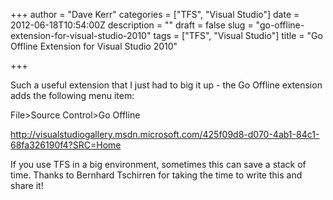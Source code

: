 +++
author = "Dave Kerr"
categories = ["TFS", "Visual Studio"]
date = 2012-06-18T10:54:00Z
description = ""
draft = false
slug = "go-offline-extension-for-visual-studio-2010"
tags = ["TFS", "Visual Studio"]
title = "Go Offline Extension for Visual Studio 2010"

+++


<p>Such a useful extension that I just had to big it up - the Go Offline extension adds the following menu item:</p>
<p>File&gt;Source Control&gt;Go Offline</p>
<p><a href="http://visualstudiogallery.msdn.microsoft.com/425f09d8-d070-4ab1-84c1-68fa326190f4?SRC=Home">http://visualstudiogallery.msdn.microsoft.com/425f09d8-d070-4ab1-84c1-68fa326190f4?SRC=Home</a></p>
<p>If you use TFS in a big environment, sometimes this can save a stack of time. Thanks to Bernhard Tschirren for taking the time to write this and share it!</p>

